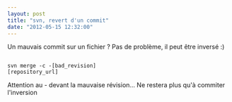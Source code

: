 ```yaml
---
layout: post
title: "svn, revert d'un commit"
date: "2012-05-15 12:32:00"
---
```

Un mauvais commit sur un fichier ? Pas de problème, il peut être inversé :)<br /><code><pre><br />svn merge -c -[bad_revision] [repository_url]<br /></pre></code> Attention au - devant la mauvaise révision...  Ne restera plus qu'à commiter l'inversion

